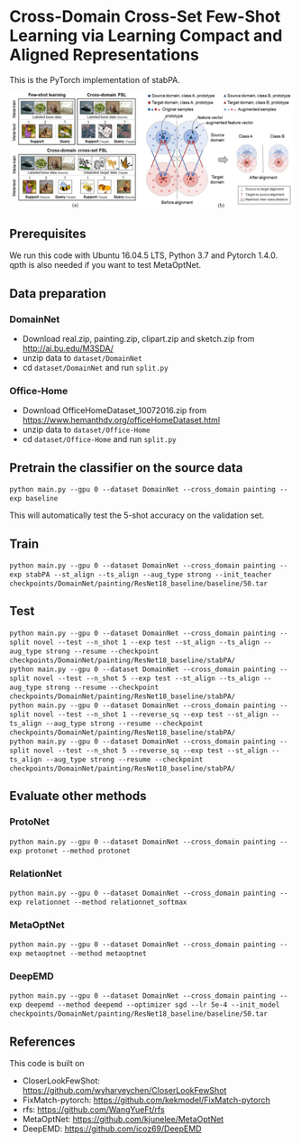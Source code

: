 # Cross-Domain Cross-Set Few-Shot Learning via Learning Compact and Aligned Representations

This is the PyTorch implementation of stabPA.

![avatar](pictures/setting.jpg)

## Prerequisites
We run this code with Ubuntu 16.04.5 LTS, Python 3.7 and Pytorch 1.4.0. qpth is also needed if you want to test MetaOptNet.


## Data preparation
### DomainNet
* Download real.zip, painting.zip, clipart.zip and sketch.zip from http://ai.bu.edu/M3SDA/
* unzip data to ```dataset/DomainNet```
* cd ```dataset/DomainNet``` and run ```split.py```

### Office-Home
* Download OfficeHomeDataset_10072016.zip from https://www.hemanthdv.org/officeHomeDataset.html
* unzip data to ```dataset/Office-Home```
* cd ```dataset/Office-Home``` and run ```split.py```


## Pretrain the classifier on the source data
```
python main.py --gpu 0 --dataset DomainNet --cross_domain painting --exp baseline
```
This will automatically test the 5-shot accuracy on the validation set.


## Train
```
python main.py --gpu 0 --dataset DomainNet --cross_domain painting --exp stabPA --st_align --ts_align --aug_type strong --init_teacher checkpoints/DomainNet/painting/ResNet18_baseline/baseline/50.tar
```


## Test
```
python main.py --gpu 0 --dataset DomainNet --cross_domain painting --split novel --test --n_shot 1 --exp test --st_align --ts_align --aug_type strong --resume --checkpoint checkpoints/DomainNet/painting/ResNet18_baseline/stabPA/
python main.py --gpu 0 --dataset DomainNet --cross_domain painting --split novel --test --n_shot 5 --exp test --st_align --ts_align --aug_type strong --resume --checkpoint checkpoints/DomainNet/painting/ResNet18_baseline/stabPA/
python main.py --gpu 0 --dataset DomainNet --cross_domain painting --split novel --test --n_shot 1 --reverse_sq --exp test --st_align --ts_align --aug_type strong --resume --checkpoint checkpoints/DomainNet/painting/ResNet18_baseline/stabPA/
python main.py --gpu 0 --dataset DomainNet --cross_domain painting --split novel --test --n_shot 5 --reverse_sq --exp test --st_align --ts_align --aug_type strong --resume --checkpoint checkpoints/DomainNet/painting/ResNet18_baseline/stabPA/
```


## Evaluate other methods
### ProtoNet
```
python main.py --gpu 0 --dataset DomainNet --cross_domain painting --exp protonet --method protonet
```
### RelationNet
```
python main.py --gpu 0 --dataset DomainNet --cross_domain painting --exp relationnet --method relationnet_softmax
```
### MetaOptNet
```
python main.py --gpu 0 --dataset DomainNet --cross_domain painting --exp metaoptnet --method metaoptnet
```
### DeepEMD
```
python main.py --gpu 0 --dataset DomainNet --cross_domain painting --exp deepemd --method deepemd --optimizer sgd --lr 5e-4 --init_model checkpoints/DomainNet/painting/ResNet18_baseline/baseline/50.tar
```


## References
This code is built on
* CloserLookFewShot: https://github.com/wyharveychen/CloserLookFewShot
* FixMatch-pytorch: https://github.com/kekmodel/FixMatch-pytorch
* rfs: https://github.com/WangYueFt/rfs
* MetaOptNet: https://github.com/kjunelee/MetaOptNet
* DeepEMD: https://github.com/icoz69/DeepEMD